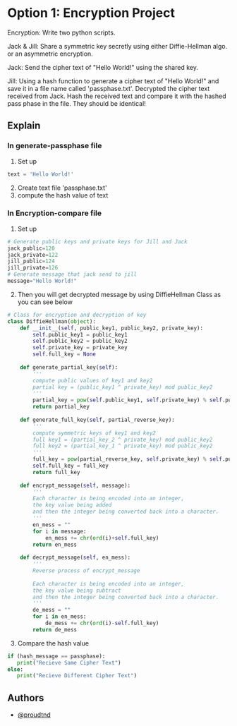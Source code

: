 
<!-- link github :  -->
# Option 1: Encryption Project

Encryption: Write two python scripts. 

Jack & Jill: Share a symmetric key secretly using either Diffie-Hellman algo. or an asymmetric encryption.

Jack: Send the cipher text of "Hello World!" using the shared key.

Jill: Using a hash function to generate a cipher text of "Hello World!" and save it in a file name called 'passphase.txt'. Decrypted the cipher text received from Jack. Hash the received text and compare it with the hashed pass phase in the file. They should be identical! 

## Explain
### In generate-passphase file

1. Set up 
```python
text = 'Hello World!'
```
2. Create text file 'passphase.txt'
3. compute the hash value of text

### In Encryption-compare file

1. Set up
```python
# Generate public keys and private keys for Jill and Jack
jack_public=120
jack_private=122
jill_public=124
jill_private=126
# Generate message that jack send to jill
message="Hello World!"
```
2. Then you will get decrypted message by using DiffieHellman Class as you can see below
```python
# Class for encryption and decryption of key
class DiffieHellman(object):
    def __init__(self, public_key1, public_key2, private_key):
        self.public_key1 = public_key1
        self.public_key2 = public_key2
        self.private_key = private_key
        self.full_key = None
        
    def generate_partial_key(self):
        '''
        compute public values of key1 and key2
        partial key = (public_key1 ^ private_key) mod public_key2
        '''
        partial_key = pow(self.public_key1, self.private_key) % self.public_key2
        return partial_key
    
    def generate_full_key(self, partial_reverse_key):
        '''
        compute symmetric keys of key1 and key2
        full key1 = (partial_key_2 ^ private_key) mod public_key2
        full key2 = (partial_key_1 ^ private_key) mod public_key2
        '''
        full_key = pow(partial_reverse_key, self.private_key) % self.public_key2
        self.full_key = full_key
        return full_key
    
    def encrypt_message(self, message):
        '''
        Each character is being encoded into an integer, 
        the key value being added 
        and then the integer being converted back into a character. 
        '''
        en_mess = ""
        for i in message:
            en_mess += chr(ord(i)+self.full_key)
        return en_mess
    
    def decrypt_message(self, en_mess):
        '''
        Reverse process of encrypt_message
        
        Each character is being encoded into an integer, 
        the key value being subtract 
        and then the integer being converted back into a character. 
        '''
        de_mess = ""
        for i in en_mess:
            de_mess += chr(ord(i)-self.full_key)
        return de_mess
```
3. Compare the hash value
```python
if (hash_message == passphase):
   print("Recieve Same Cipher Text")
else:
   print("Recieve Different Cipher Text")
```

## Authors

- [@proudtnd](https://github.com/proudtnd/)


